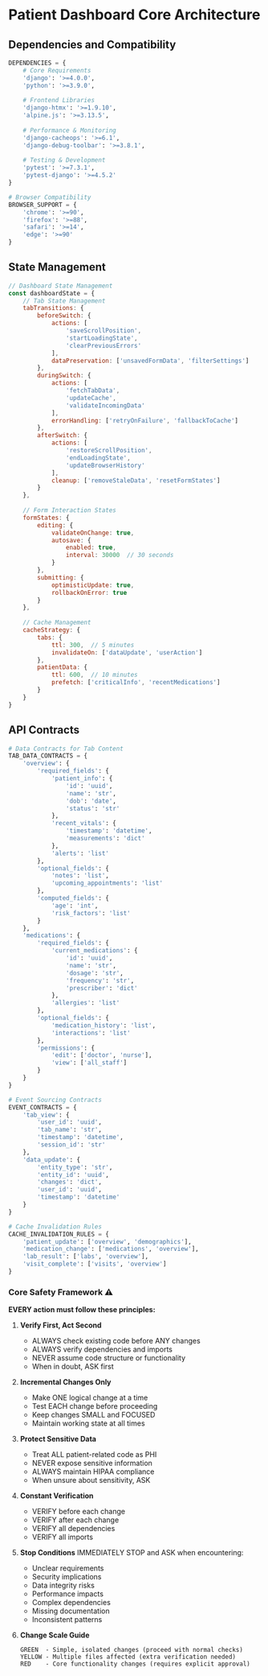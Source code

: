 # Patient Dashboard Core Architecture

## Dependencies and Compatibility
```python
DEPENDENCIES = {
    # Core Requirements
    'django': '>=4.0.0',
    'python': '>=3.9.0',
    
    # Frontend Libraries
    'django-htmx': '>=1.9.10',
    'alpine.js': '>=3.13.5',
    
    # Performance & Monitoring
    'django-cacheops': '>=6.1',
    'django-debug-toolbar': '>=3.8.1',
    
    # Testing & Development
    'pytest': '>=7.3.1',
    'pytest-django': '>=4.5.2'
}

# Browser Compatibility
BROWSER_SUPPORT = {
    'chrome': '>=90',
    'firefox': '>=88',
    'safari': '>=14',
    'edge': '>=90'
}
```

## State Management
```javascript
// Dashboard State Management
const dashboardState = {
    // Tab State Management
    tabTransitions: {
        beforeSwitch: {
            actions: [
                'saveScrollPosition',
                'startLoadingState',
                'clearPreviousErrors'
            ],
            dataPreservation: ['unsavedFormData', 'filterSettings']
        },
        duringSwitch: {
            actions: [
                'fetchTabData',
                'updateCache',
                'validateIncomingData'
            ],
            errorHandling: ['retryOnFailure', 'fallbackToCache']
        },
        afterSwitch: {
            actions: [
                'restoreScrollPosition',
                'endLoadingState',
                'updateBrowserHistory'
            ],
            cleanup: ['removeStaleData', 'resetFormStates']
        }
    },
    
    // Form Interaction States
    formStates: {
        editing: {
            validateOnChange: true,
            autosave: {
                enabled: true,
                interval: 30000  // 30 seconds
            }
        },
        submitting: {
            optimisticUpdate: true,
            rollbackOnError: true
        }
    },
    
    // Cache Management
    cacheStrategy: {
        tabs: {
            ttl: 300,  // 5 minutes
            invalidateOn: ['dataUpdate', 'userAction']
        },
        patientData: {
            ttl: 600,  // 10 minutes
            prefetch: ['criticalInfo', 'recentMedications']
        }
    }
}
```

## API Contracts
```python
# Data Contracts for Tab Content
TAB_DATA_CONTRACTS = {
    'overview': {
        'required_fields': {
            'patient_info': {
                'id': 'uuid',
                'name': 'str',
                'dob': 'date',
                'status': 'str'
            },
            'recent_vitals': {
                'timestamp': 'datetime',
                'measurements': 'dict'
            },
            'alerts': 'list'
        },
        'optional_fields': {
            'notes': 'list',
            'upcoming_appointments': 'list'
        },
        'computed_fields': {
            'age': 'int',
            'risk_factors': 'list'
        }
    },
    'medications': {
        'required_fields': {
            'current_medications': {
                'id': 'uuid',
                'name': 'str',
                'dosage': 'str',
                'frequency': 'str',
                'prescriber': 'dict'
            },
            'allergies': 'list'
        },
        'optional_fields': {
            'medication_history': 'list',
            'interactions': 'list'
        },
        'permissions': {
            'edit': ['doctor', 'nurse'],
            'view': ['all_staff']
        }
    }
}

# Event Sourcing Contracts
EVENT_CONTRACTS = {
    'tab_view': {
        'user_id': 'uuid',
        'tab_name': 'str',
        'timestamp': 'datetime',
        'session_id': 'str'
    },
    'data_update': {
        'entity_type': 'str',
        'entity_id': 'uuid',
        'changes': 'dict',
        'user_id': 'uuid',
        'timestamp': 'datetime'
    }
}

# Cache Invalidation Rules
CACHE_INVALIDATION_RULES = {
    'patient_update': ['overview', 'demographics'],
    'medication_change': ['medications', 'overview'],
    'lab_result': ['labs', 'overview'],
    'visit_complete': ['visits', 'overview']
}
```

### Core Safety Framework ⚠️
**EVERY action must follow these principles:**

1. **Verify First, Act Second**
   - ALWAYS check existing code before ANY changes
   - ALWAYS verify dependencies and imports
   - NEVER assume code structure or functionality
   - When in doubt, ASK first

2. **Incremental Changes Only**
   - Make ONE logical change at a time
   - Test EACH change before proceeding
   - Keep changes SMALL and FOCUSED
   - Maintain working state at all times

3. **Protect Sensitive Data**
   - Treat ALL patient-related code as PHI
   - NEVER expose sensitive information
   - ALWAYS maintain HIPAA compliance
   - When unsure about sensitivity, ASK

4. **Constant Verification**
   - VERIFY before each change
   - VERIFY after each change
   - VERIFY all dependencies
   - VERIFY all imports

5. **Stop Conditions**
   IMMEDIATELY STOP and ASK when encountering:
   - Unclear requirements
   - Security implications
   - Data integrity risks
   - Performance impacts
   - Complex dependencies
   - Missing documentation
   - Inconsistent patterns

6. **Change Scale Guide**
   ```
   GREEN  - Simple, isolated changes (proceed with normal checks)
   YELLOW - Multiple files affected (extra verification needed)
   RED    - Core functionality changes (requires explicit approval)
   ``` 